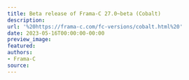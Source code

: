 ```yaml
---
title: Beta release of Frama-C 27.0~beta (Cobalt)
description:
url: '%20https://frama-c.com/fc-versions/cobalt.html%20'
date: 2023-05-16T00:00:00-00:00
preview_image:
featured:
authors:
- Frama-C
source:
---
```



